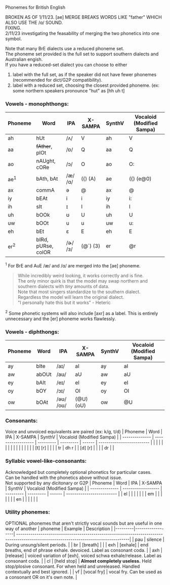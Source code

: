 Phonemes for British English

BROKEN AS OF 1/11/23. [ae]  MERGE BREAKS WORDS LIKE "father" WHICH ALSO USE THE /ɑ/ SOUND.
<br>FIXING.
<br> 2/11/23 investigating the feasability of merging the two phonetics into one symbol.

Note that many BrE dialects use a reduced phoneme set.
<br>The phoneme set provided is the full set to support southern dialects and Australian engish.
<br>If you have a reduced-set dialect you can choose to either
1. label with the full set, as if the speaker did not have fewer phonemes (recommended for dict/G2P compatibility).
2. label with a reduced set, choosing the closest provided phoneme. (ex: some northern speakers pronounce "hut" as [hh uh t] 

### Vowels - monophthongs:
| Phoneme        | Word               | IPA       | X-SAMPA   | SynthV | Vocaloid (Modified Sampa) |
| -------------- | ------------------ | --------- | --------- | ------ | ------------------------- |
| ah             | hUt                | /ʌ/       | V         | ah     | V                         |
| aa             | ~~fAther~~, plOt   | /ɒ/       | Q         | aa     | Q                         |
| ao             | nAUght, cORe       | /ɔ/       | O         | ao     | O:                        |
| ae<sup>1</sup> | bAth, bAt          | /æ/ /ɑ/   | ({) (A)   | ae     | ({) (e@0)                 |
| ax             | commA              | ə         | @         | ax     | @                         |
| iy             | bEAt               | i         | i         | iy     | i:                        |
| ih             | sIt                | ɪ         | I         | ih     | I                         |
| uh             | bOOk               | ʊ         | U         | uh     | U                         |
| uw             | bOOt               | u         | u         | uw     | u:                        |
| eh             | bEt                | ɛ         | E         | eh     | E                         |
| er<sup>2</sup> | bIRd, pURse, colOR | /ɚ/ /ɜ/   | (@\`) (3) | er     | @r                        |

<sup>1</sup> For BrE and AuE /æ/ and /ɑ/ are merged into the [ae] phoneme.
> While incredibly weird looking, it works correctly and is fine.
> <br>The only minor quirk is that the model may swap northern and southern dialects with _tiny_ amounts of data.
> <br>Note that most singers standardize to the southern dialect. Regardless the model will learn the original dialect.
> <br>"I personally hate this but it works" - Heteric

<sup>2</sup> Some phonetic systems will also include [axr] as a label. This is entirely unnecessary and the [er] phoneme works flawlessly.

### Vowels - diphthongs:
| Phoneme        | Word               | IPA       | X-SAMPA   | SynthV | Vocaloid (Modified Sampa) |
| -------------- | ------------------ | --------- | --------- | ------ | ------------------------- |
| ay             | bIte               | /aɪ/      | aI        | ay     | aI                        |
| aw             | abOUt              | /aʊ/      | aU        | aw     | aU                        |
| ey             | bAIt               | /eɪ/      | eI        | ey     | eI                        |
| oy             | bOY                | /ɔɪ/      | OI        | oy     | OI                        |
| ow             | bOAt               | /əʊ/ /oʊ/ | (@U) (oU) | ow     | @U                        |

### Consonants:
Voice and unvoiced equivalents are paired (ex: k/g, t/d)
| Phoneme        | Word               | IPA       | X-SAMPA   | SynthV | Vocaloid (Modified Sampa) |
| -------------- | ------------------ | --------- | --------- | ------ | ------------------------- |
|                |                    |           |           |        |                           |
|                |                    |           |           |        |                           |
| [t] [r]        |                    |           |           | tr     | dh r                      |
| [d] [r]        |                    |           |           | dr     |                           |

### Syllabic vowel-like-consonants:
Acknowledged but completely optional phonetics for particular cases.
<br>Can be handled with the phonetics above without issue.
<br>Not supported by any dicitonary or G2P
| Phoneme        | Word               | IPA       | X-SAMPA   | SynthV | Vocaloid (Modified Sampa) |
| -------------- | ------------------ | --------- | --------- | ------ | ------------------------- |
| el             |                    |           |           |        |                           |
| em             |                    |           |           |        |                           |
| en             |                    |           |           |        |                           |

### Utility phonemes:
OPTIONAL phonemes that aren't strictly vocal sounds but are useful in one way of another
| phoneme | Example          | Description                                                                                                                          |
|---------|------------------| -------------------------------------------------------------------------------------------------------------------------------------|
| pau     | silence          | During unsung/silent periods.                                                                                                        |
| br      | [breath]         |                                                                                                                                      |
| exh     | [exhale]         | end breaths, end of phrase exhale. devoiced. Label as consonant coda.                                                                |
| axh     | [release]        | voiced variation of [exh]. voiced schwa exhale/release. Label as consonant coda.                                                     |
| cl      | [held stop]      | __**Almost completely useless.**__ Held stop/plosive consonant. For when held and unreleased. Handled contextually and best ignored. |
| vf      | [vocal fry]      | vocal fry. Can be used as a consonant OR on it's own note.                                                                           |